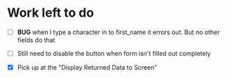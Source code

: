 # Work left to do

- [ ] **BUG** when I type a character in to first_name it errors out. But no other fields do that

- [ ] Still need to disable the button when form isn't filled out completely
- [x] Pick up at the "Display Returned Data to Screen"
